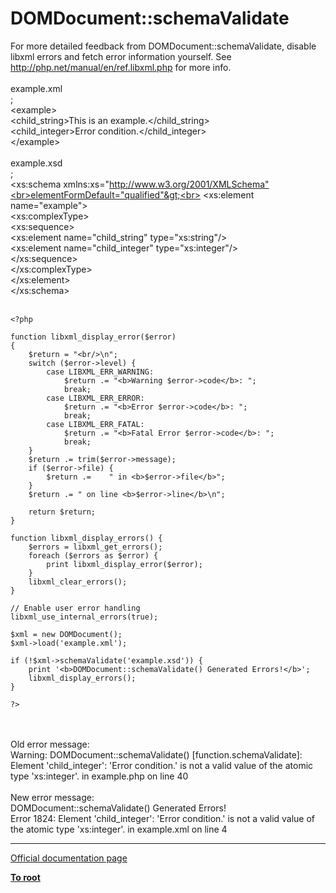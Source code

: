 # DOMDocument::schemaValidate



For more detailed feedback from DOMDocument::schemaValidate, disable libxml errors and fetch error information yourself.  See http://php.net/manual/en/ref.libxml.php for more info.<br><br>example.xml<br><?xml version="1.0"?>;<br>&lt;example&gt;<br>    &lt;child_string&gt;This is an example.&lt;/child_string&gt;<br>    &lt;child_integer&gt;Error condition.&lt;/child_integer&gt;<br>&lt;/example&gt;<br><br>example.xsd<br><?xml version="1.0"?>;<br>&lt;xs:schema xmlns:xs="http://www.w3.org/2001/XMLSchema"<br>elementFormDefault="qualified"&gt;<br>    &lt;xs:element name="example"&gt;<br>        &lt;xs:complexType&gt;<br>            &lt;xs:sequence&gt;<br>                &lt;xs:element name="child_string" type="xs:string"/&gt;<br>                &lt;xs:element name="child_integer" type="xs:integer"/&gt;<br>            &lt;/xs:sequence&gt;<br>        &lt;/xs:complexType&gt;<br>    &lt;/xs:element&gt;<br>&lt;/xs:schema&gt;<br><br>

```
<?php

function libxml_display_error($error)
{
    $return = "<br/>\n";
    switch ($error->level) {
        case LIBXML_ERR_WARNING:
            $return .= "<b>Warning $error->code</b>: ";
            break;
        case LIBXML_ERR_ERROR:
            $return .= "<b>Error $error->code</b>: ";
            break;
        case LIBXML_ERR_FATAL:
            $return .= "<b>Fatal Error $error->code</b>: ";
            break;
    }
    $return .= trim($error->message);
    if ($error->file) {
        $return .=    " in <b>$error->file</b>";
    }
    $return .= " on line <b>$error->line</b>\n";

    return $return;
}

function libxml_display_errors() {
    $errors = libxml_get_errors();
    foreach ($errors as $error) {
        print libxml_display_error($error);
    }
    libxml_clear_errors();
}

// Enable user error handling
libxml_use_internal_errors(true);

$xml = new DOMDocument(); 
$xml->load('example.xml'); 

if (!$xml->schemaValidate('example.xsd')) {
    print '<b>DOMDocument::schemaValidate() Generated Errors!</b>';
    libxml_display_errors();
}

?>
```
<br><br>Old error message:<br>Warning: DOMDocument::schemaValidate() [function.schemaValidate]: Element &apos;child_integer&apos;: &apos;Error condition.&apos; is not a valid value of the atomic type &apos;xs:integer&apos;. in example.php on line 40<br><br>New error message:<br>DOMDocument::schemaValidate() Generated Errors!<br>Error 1824: Element &apos;child_integer&apos;: &apos;Error condition.&apos; is not a valid value of the atomic type &apos;xs:integer&apos;. in example.xml on line 4  

---

[Official documentation page](https://www.php.net/manual/en/domdocument.schemavalidate.php)

**[To root](/README.md)**
